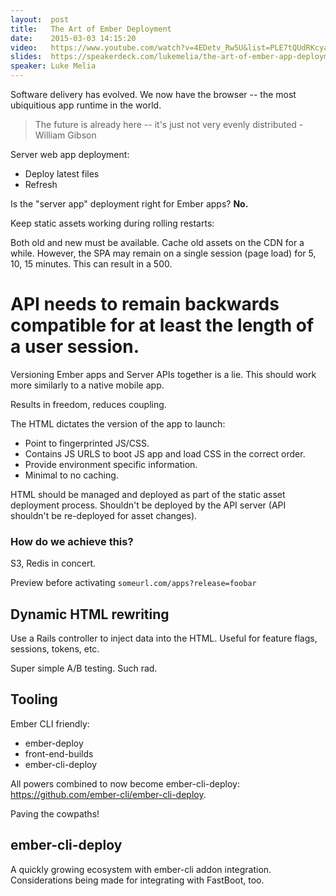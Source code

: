 ```yaml
---
layout:  post
title:   The Art of Ember Deployment
date:    2015-03-03 14:15:20
video:   https://www.youtube.com/watch?v=4EDetv_Rw5U&list=PLE7tQUdRKcyacwiUPs0CjPYt6tJub4xXU&index=5
slides:  https://speakerdeck.com/lukemelia/the-art-of-ember-app-deployment
speaker: Luke Melia
---
```


Software delivery has evolved. We now have the browser -- the most ubiquitious app runtime
in the world.

> The future is already here -- it's just not very evenly distributed - William Gibson

Server web app deployment:

* Deploy latest files
* Refresh

Is the "server app" deployment right for Ember apps? __No.__

Keep static assets working during rolling restarts:

Both old and new must be available. Cache old assets on the CDN for a while. However, the SPA
may remain on a single session (page load) for 5, 10, 15 minutes. This can result in a 500.

# API needs to remain backwards compatible for at least the length of a user session.

Versioning Ember apps and Server APIs together is a lie. This should work more similarly to
a native mobile app.

Results in freedom, reduces coupling.

The HTML dictates the version of the app to launch:

* Point to fingerprinted JS/CSS.
* Contains JS URLS to boot JS app and load CSS in the correct order.
* Provide environment specific information.
* Minimal to no caching.

HTML should be managed and deployed as part of the static asset deployment process. Shouldn't be
deployed by the API server (API shouldn't be re-deployed for asset changes).

### How do we achieve this?

S3, Redis in concert.

Preview before activating `someurl.com/apps?release=foobar`

## Dynamic HTML rewriting

Use a Rails controller to inject data into the HTML. Useful for feature flags, sessions, tokens, etc.

Super simple A/B testing. Such rad.

## Tooling

Ember CLI friendly:

* ember-deploy
* front-end-builds
* ember-cli-deploy

All powers combined to now become ember-cli-deploy: <https://github.com/ember-cli/ember-cli-deploy>.

Paving the cowpaths!

## ember-cli-deploy

A quickly growing ecosystem with ember-cli addon integration. Considerations being made for integrating
with FastBoot, too.
